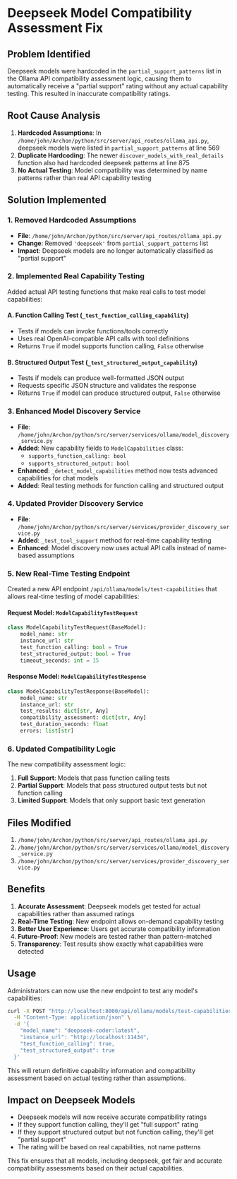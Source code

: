 # Deepseek Model Compatibility Assessment Fix

## Problem Identified
Deepseek models were hardcoded in the `partial_support_patterns` list in the Ollama API compatibility assessment logic, causing them to automatically receive a "partial support" rating without any actual capability testing. This resulted in inaccurate compatibility ratings.

## Root Cause Analysis
1. **Hardcoded Assumptions**: In `/home/john/Archon/python/src/server/api_routes/ollama_api.py`, deepseek models were listed in `partial_support_patterns` at line 569
2. **Duplicate Hardcoding**: The newer `discover_models_with_real_details` function also had hardcoded deepseek patterns at line 875
3. **No Actual Testing**: Model compatibility was determined by name patterns rather than real API capability testing

## Solution Implemented

### 1. Removed Hardcoded Assumptions
- **File**: `/home/john/Archon/python/src/server/api_routes/ollama_api.py`
- **Change**: Removed `'deepseek'` from `partial_support_patterns` list
- **Impact**: Deepseek models are no longer automatically classified as "partial support"

### 2. Implemented Real Capability Testing
Added actual API testing functions that make real calls to test model capabilities:

#### A. Function Calling Test (`_test_function_calling_capability`)
- Tests if models can invoke functions/tools correctly
- Uses real OpenAI-compatible API calls with tool definitions
- Returns `True` if model supports function calling, `False` otherwise

#### B. Structured Output Test (`_test_structured_output_capability`)
- Tests if models can produce well-formatted JSON output
- Requests specific JSON structure and validates the response
- Returns `True` if model can produce structured output, `False` otherwise

### 3. Enhanced Model Discovery Service
- **File**: `/home/john/Archon/python/src/server/services/ollama/model_discovery_service.py`
- **Added**: New capability fields to `ModelCapabilities` class:
  - `supports_function_calling: bool`
  - `supports_structured_output: bool`
- **Enhanced**: `_detect_model_capabilities` method now tests advanced capabilities for chat models
- **Added**: Real testing methods for function calling and structured output

### 4. Updated Provider Discovery Service
- **File**: `/home/john/Archon/python/src/server/services/provider_discovery_service.py`
- **Added**: `_test_tool_support` method for real-time capability testing
- **Enhanced**: Model discovery now uses actual API calls instead of name-based assumptions

### 5. New Real-Time Testing Endpoint
Created a new API endpoint `/api/ollama/models/test-capabilities` that allows real-time testing of model capabilities:

#### Request Model: `ModelCapabilityTestRequest`
```python
class ModelCapabilityTestRequest(BaseModel):
    model_name: str
    instance_url: str
    test_function_calling: bool = True
    test_structured_output: bool = True
    timeout_seconds: int = 15
```

#### Response Model: `ModelCapabilityTestResponse`
```python
class ModelCapabilityTestResponse(BaseModel):
    model_name: str
    instance_url: str
    test_results: dict[str, Any]
    compatibility_assessment: dict[str, Any]
    test_duration_seconds: float
    errors: list[str]
```

### 6. Updated Compatibility Logic
The new compatibility assessment logic:
1. **Full Support**: Models that pass function calling tests
2. **Partial Support**: Models that pass structured output tests but not function calling
3. **Limited Support**: Models that only support basic text generation

## Files Modified
1. `/home/john/Archon/python/src/server/api_routes/ollama_api.py`
2. `/home/john/Archon/python/src/server/services/ollama/model_discovery_service.py`
3. `/home/john/Archon/python/src/server/services/provider_discovery_service.py`

## Benefits
1. **Accurate Assessment**: Deepseek models get tested for actual capabilities rather than assumed ratings
2. **Real-Time Testing**: New endpoint allows on-demand capability testing
3. **Better User Experience**: Users get accurate compatibility information
4. **Future-Proof**: New models are tested rather than pattern-matched
5. **Transparency**: Test results show exactly what capabilities were detected

## Usage
Administrators can now use the new endpoint to test any model's capabilities:

```bash
curl -X POST "http://localhost:8000/api/ollama/models/test-capabilities" \
  -H "Content-Type: application/json" \
  -d '{
    "model_name": "deepseek-coder:latest",
    "instance_url": "http://localhost:11434",
    "test_function_calling": true,
    "test_structured_output": true
  }'
```

This will return definitive capability information and compatibility assessment based on actual testing rather than assumptions.

## Impact on Deepseek Models
- Deepseek models will now receive accurate compatibility ratings
- If they support function calling, they'll get "full support" rating
- If they support structured output but not function calling, they'll get "partial support"  
- The rating will be based on real capabilities, not name patterns

This fix ensures that all models, including deepseek, get fair and accurate compatibility assessments based on their actual capabilities.